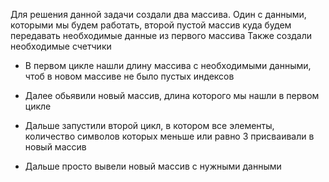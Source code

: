 Для решения данной задачи создали два массива. Один с данными, которыми мы будем работать, второй пустой массив
куда будем передавать необходимые данные из первого массива
Также создали необходимые счетчики

* В первом цикле нашли длину массива с необходимыми данными, чтоб в новом массиве не было пустых индексов

* Далее обьявили новый массив, длина которого мы нашли в первом цикле

* Дальше запустили второй цикл, в котором все элементы, количество символов которых меньше или равно 3 присваивали в новый массив

* Дальше просто вывели новый массив с нужными данными